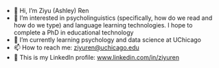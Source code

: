 - 👋 Hi, I’m Ziyu (Ashley) Ren
- 👀 I’m interested in psycholinguistics (specifically, how do we read and how do we type) and language learning technologies. I hope to complete a PhD in educational technology
- 🌱 I’m currently learning psychology and data science at UChicago
- 📫 How to reach me: ziyuren@uchicago.edu
- 📲 This is my LinkedIn profile: www.linkedin.com/in/ziyuren

<!---
AshleyZR/AshleyZR is a ✨ special ✨ repository because its `README.md` (this file) appears on your GitHub profile.
You can click the Preview link to take a look at your changes.
--->

